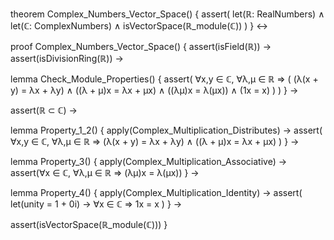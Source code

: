 theorem Complex_Numbers_Vector_Space() {
  assert(
    let(ℝ: RealNumbers) ∧
    let(ℂ: ComplexNumbers) ∧
    isVectorSpace(ℝ_module(ℂ))
  )
} ↔

proof Complex_Numbers_Vector_Space() {
  assert(isField(ℝ)) →
  assert(isDivisionRing(ℝ)) →
  
  lemma Check_Module_Properties() {
    assert(
      ∀x,y ∈ ℂ, ∀λ,μ ∈ ℝ ⇒ (
        (λ(x + y) = λx + λy) ∧
        ((λ + μ)x = λx + μx) ∧
        ((λμ)x = λ(μx)) ∧
        (1x = x)
      )
    )
  } →
  
  assert(ℝ ⊂ ℂ) →
  
  lemma Property_1_2() {
    apply(Complex_Multiplication_Distributes) →
    assert(
      ∀x,y ∈ ℂ, ∀λ,μ ∈ ℝ ⇒
      (λ(x + y) = λx + λy) ∧
      ((λ + μ)x = λx + μx)
    )
  } →
  
  lemma Property_3() {
    apply(Complex_Multiplication_Associative) →
    assert(∀x ∈ ℂ, ∀λ,μ ∈ ℝ ⇒ (λμ)x = λ(μx))
  } →
  
  lemma Property_4() {
    apply(Complex_Multiplication_Identity) →
    assert(
      let(unity = 1 + 0i) →
      ∀x ∈ ℂ ⇒ 1x = x
    )
  } →
  
  assert(isVectorSpace(ℝ_module(ℂ)))
}